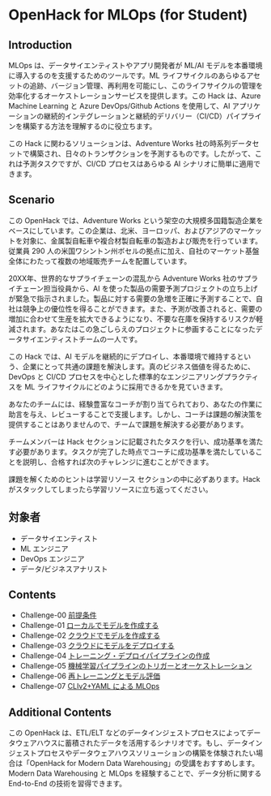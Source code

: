 # OpenHack for MLOps (for Student)

## Introduction

MLOps は、データサイエンティストやアプリ開発者が ML/AI モデルを本番環境に導入するのを支援するためのツールです。ML ライフサイクルのあらゆるアセットの追跡、バージョン管理、再利用を可能にし、このライフサイクルの管理を効率化するオーケストレーションサービスを提供します。この Hack は、Azure Machine Learning と Azure DevOps/Github Actions を使用して、AI アプリケーションの継続的インテグレーションと継続的デリバリー（CI/CD）パイプラインを構築する方法を理解するのに役立ちます。

この Hack に関わるソリューションは、Adventure Works 社の時系列データセットで構築され、日々のトランザクションを予測するものです。したがって、これは予測タスクですが、CI/CD プロセスはあらゆる AI シナリオに簡単に適用できます。

## Scenario
この OpenHack では、Adventure Works という架空の大規模多国籍製造企業をベースにしています。この企業は、北米、ヨーロッパ、およびアジアのマーケットを対象に、金属製自転車や複合材製自転車の製造および販売を行っています。従業員 290 人の米国ワシントン州ボセルの拠点に加え、自社のマーケット基盤全体にわたって複数の地域販売チームを配置しています。

20XX年、世界的なサプライチェーンの混乱から Adventure Works 社のサプライチェーン担当役員から、AI を使った製品の需要予測プロジェクトの立ち上げが緊急で指示されました。製品に対する需要の急増を正確に予測することで、自社は競争上の優位性を得ることができます。また、予測が改善されると、需要の増加に合わせて生産を拡大できるようになり、不要な在庫を保持するリスクが軽減されます。あなたはこの急ごしらえのプロジェクトに参画することになったデータサイエンティストチームの一人です。

この Hack では、AI モデルを継続的にデプロイし、本番環境で維持するという、企業にとって共通の課題を解決します。真のビジネス価値を得るために、DevOps と CI/CD プロセスを中心とした標準的なエンジニアリングプラクティスを ML ライフサイクルにどのように採用できるかを見ていきます。

あなたのチームには、経験豊富なコーチが割り当てられており、あなたの作業に助言を与え、レビューすることで支援します。しかし、コーチは課題の解決策を提供することはありませんので、チームで課題を解決する必要があります。

チームメンバーは Hack セクションに記載されたタスクを行い、成功基準を満たす必要があります。タスクが完了した時点でコーチに成功基準を満たしていることを説明し、合格すれば次のチャレンジに進むことができます。

課題を解くためのヒントは学習リソース セクションの中に必ずあります。Hack がスタックしてしまったら学習リソースに立ち返ってください。


## 対象者
 - データサイエンティスト
 - ML エンジニア
 - DevOps エンジニア
 - データ/ビジネスアナリスト

## Contents

 - Challenge-00 [前提条件](./Challenge-00.md)
 - Challenge-01 [ローカルでモデルを作成する](./Challenge-01.md)
 - Challenge-02 [クラウドでモデルを作成する](./Challenge-02.md)
 - Challenge-03 [クラウドにモデルをデプロイする](./Challenge-03.md)
 - Challenge-04 [トレーニング・デプロイパイプラインの作成](./Challenge-04.md)
 - Challenge-05 [機械学習パイプラインのトリガーとオーケストレーション](./Challenge-05.md)
 - Challenge-06 [再トレーニングとモデル評価](./Challenge-06.md)
 - Challenge-07 [CLIv2+YAML による MLOps](./Challenge-07.md)

## Additional Contents
この OpenHack は、ETL/ELT などのデータインジェストプロセスによってデータウェアハウスに蓄積されたデータを活用するシナリオです。もし、データインジェストプロセスやデータウェアハウスソリューションの構築を体験されたい場合は「OpenHack for Modern Data Warehousing」の受講をおすすめします。Modern Data Warehousing と MLOps を経験することで、データ分析に関する End-to-End の技術を習得できます。
